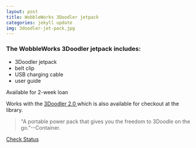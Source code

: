 ```yaml
---
layout: post
title: WobbleWorks 3Doodler jetpack
categories: jekyll update
img: 3doodler-jet-pack.jpg
---
```

### The WobbleWorks 3Doodler jetpack includes:

- 3Doodler jetpack
- belt clip
- USB charging cable
- user guide 

Available for 2-week loan

Works with the <a href="https://vufind.carli.illinois.edu/vf-dpu/Record/dpu_1231760" target="_blank" class="btn btn-info">3Doodler 2.0 </a> which is also available for checkout at the library.

>"A portable power pack that gives you the freedom to 3Doodle on the go."--Container. 


<a href="https://vufind.carli.illinois.edu/vf-dpu/Record/dpu_1255872" target="_blank" class="btn btn-primary btn-lg">Check Status</a>
